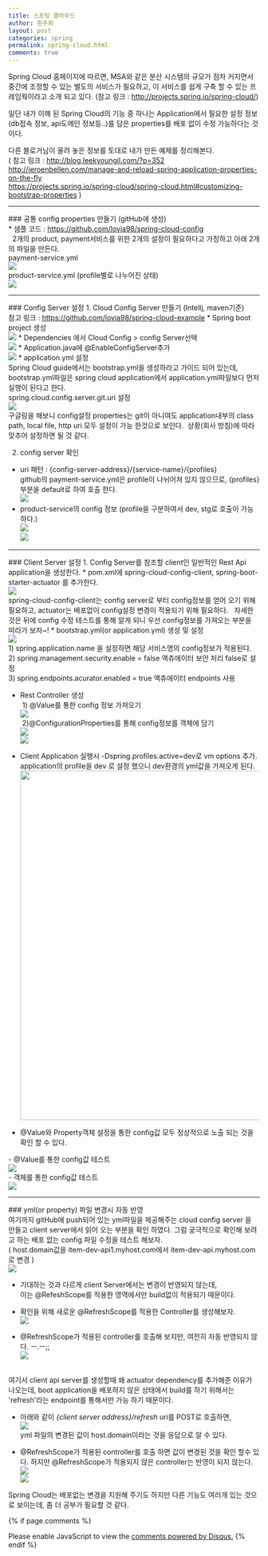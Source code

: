```yaml
---
title: 스프링 클라우드
author: 한주희
layout: post
categories: spring
permalink: spring-cloud.html
comments: true
---
```


Spring Cloud 홈페이지에 따르면, MSA와 같은 분산 시스템의 규모가 점차 커지면서 중간에 조정할
수 있는 별도의 서비스가 필요하고, 이 서비스를 쉽게 구축 할 수 있는 프레임웍이라고 소개 되고 있다.
(참고 링크 : <a href="http://projects.spring.io/spring-cloud/" target="_blank">http://projects.spring.io/spring-cloud/</a>)

일단 내가 이해 된 Spring Cloud의 기능 중 하나는 Application에서 필요한 설정 정보(db접속 정보, api도메인 정보등..)를
담은 properties를 배포 없이 수정 가능하다는 것이다.

다른 블로거님이 올려 놓은 정보를 토대로 내가 만든 예제를 정리해본다.
<span class="font14">
<br>( 참고 링크 : <a href="http://blog.leekyoungil.com/?p=352">http://blog.leekyoungil.com/?p=352</a>
<br><a href="http://jeroenbellen.com/manage-and-reload-spring-application-properties-on-the-fly">
http://jeroenbellen.com/manage-and-reload-spring-application-properties-on-the-fly</a>
<br><a href="https://projects.spring.io/spring-cloud/spring-cloud.html#customizing-bootstrap-properties">https://projects.spring.io/spring-cloud/spring-cloud.html#customizing-bootstrap-properties</a></span> )

<hr>
### 공통 config properties 만들기 (gitHub에 생성)
<br><span class="font14">* 샘플 코드 : <a href="https://github.com/lovia98/spring-cloud-config" target="_blank">https://github.com/lovia98/spring-cloud-config</a></span>
<br>&nbsp;&nbsp;2개의 product, payment서비스를 위한 2개의 설정이 필요하다고 가정하고 아래 2개의 파일을
만든다.
<br><span class="font14"><bold>payment-service.yml</bold></span>
<br><img src="/studynote/assets/images/spring/spring_cloud_1.jpg">
<br><span class="font14"><bold>product-service.yml</bold> (profile별로 나누어진 상태)</span>
<br><img src="/studynote/assets/images/spring/spring_cloud_2.jpg">


<hr>
### Config Server 설정
 1. Cloud Config Server 만들기 (Intellj, maven기준)
<br><span class="font14">참고 링크 : <a href="https://github.com/lovia98/spring-cloud-example" target="_blank">https://github.com/lovia98/spring-cloud-example</a></span>
  * Spring boot project 생성
  <br><img src="/studynote/assets/images/spring/spring_cloud_3.jpg">
  * Dependencies 에서 <bold>Cloud Config > config Server<bold>선택
  <br><img src="/studynote/assets/images/spring/spring_cloud_4.jpg">
  * Application.java에 @EnableConfigServer추가
  <br><img src="/studynote/assets/images/spring/spring_cloud_5.jpg">
  * application.yml 설정
  <br>Spring Cloud guide에서는 bootstrap.yml을 생성하라고 가이드 되어 있는데, bootstrap.yml파일은
  spring cloud application에서 application.yml파일보다 먼저 실행이 된다고 한다.
  <br><span class="font14">spring.cloud.config.server.git.uri 설정</span>
  <br><img src="/studynote/assets/images/spring/spring_cloud_6.jpg">
  <br>구글링을 해보니 config설정 properties는 git이 아니여도 application내부의 class path, local file, http uri
  모두 설정이 가능 한것으로 보인다.&nbsp;&nbsp;상황(회사 방침)에 따라 맞추어 설정하면 될 것 같다.

 2. config server 확인
  * uri 패턴 : {config-server-address}/{service-name}/{profiles}
  <br>github의 payment-service.yml은 profile이 나뉘어져 있지 않으므로, {profiles}부분을 default로 하여 호출 한다.
  <br><img src="/studynote/assets/images/spring/spring_cloud_7.jpg">
  * product-service의 config 정보 (profile을 구분하여서 dev, stg로 호출이 가능하다.)
  <br><img src="/studynote/assets/images/spring/spring_cloud_8.jpg">
  <br><img src="/studynote/assets/images/spring/spring_cloud_9.jpg">

<hr>
### Client Server 설정
1. Config Server를 참조할 client인 일반적인 Rest Api application을 생성한다.
* pom.xml에 spring-cloud-config-client, spring-boot-starter-actuator 를 추가한다.
<br><img src="/studynote/assets/images/spring/spring_cloud_10.jpg">
<br>spring-cloud-config-client는 config server로 부터 config정보를 얻어 오기 위해 필요하고,
actuator는 배포없이 config설정 변경이 적용되기 위해 필요하다. &nbsp;&nbsp;자세한 것은 뒤에 config 수정 테스트를 통해
알게 되니 우선 config정보를 가져오는 부분을 따라가 보자~!
* bootstrap.yml(or application.yml) 생성 및 설정
<br><img src="/studynote/assets/images/spring/spring_cloud_11.jpg">
<br>1) spring.application.name 을 설정하면 해당 서비스명의 config정보가 적용된다.
<br>2) spring.management.security.enable = false 액츄에이터 보안 처리 false로 설정
<br>3) spring.endpoints.acurator.enabled = true 액츄에이터 endpoints 사용

* Rest Controller 생성
<br>&nbsp;1) @Value를 통한 config 정보 가져오기
<br><img src="/studynote/assets/images/spring/spring_cloud_12.jpg">
<br>&nbsp;2)@ConfigurationProperties를 통해 config정보를 객체에 담기
<br><img src="/studynote/assets/images/spring/spring_cloud_14.jpg">
<br><img src="/studynote/assets/images/spring/spring_cloud_15.jpg">

* Client Application 실행시 -Dspring.profiles.active=dev로 vm options 추가.
<br>application의 profile을 dev 로 설정 했으니 dev환경의 yml값을 가져오게 된다.
<br><img src="/studynote/assets/images/spring/spring_cloud_17.jpg" width="700">

* @Value와 Property객체 설정을 통한 config값 모두 정상적으로 노출 되는 것을 확인 할 수 있다.
<div class="row">
  <div class="4u 12u$(small)">
    <span class="font14">- @Value를 통한 config값 테스트</span>
    <br><img src="/studynote/assets/images/spring/spring_cloud_13.jpg">
  </div>
  <div class="6u 12u$(small)">
    <span class="font14">- 객체를 통한 config값 테스트</span>
    <br><img src="/studynote/assets/images/spring/spring_cloud_16.jpg">
  </div>
</div>

<hr>
### yml(or property) 파일 변경시 자동 반영
<br>여기까지 gitHub에 push되어 있는 yml파일을 제공해주는 cloud config server 을 만들고 client server에서 읽어 오는 부분을
확인 하였다. 그럼 궁극적으로 확인해 보려고 하는 배포 없는 config 파일 수정을 테스트 해보자.
<br><span class="font14">( host.domain값을 <bold>item-dev-api1</bold>.myhost.com에서 <bold>item-dev-api</bold>.myhost.com로 변경 )</span>
<br><img src="/studynote/assets/images/spring/spring_cloud_18.jpg">

* <span class="colorBlueLight">기대하는 것과 다르게 client Server에서는 변경이 반영되지 않는데,
<br>이는 @RefeshScope를 적용한 영역에서만 build없이 적용되기 때문이다.</span>

* 확인을 위해 새로운 @RefreshScope를 적용한 Controller를 생성해보자.
<br><img src="/studynote/assets/images/spring/spring_cloud_19.jpg">

* <span class="colorBlueLight">@RefreshScope가 적용된 controller를 호출해 보지만, 여전히 자동 반영되지 않다. ㅡ.ㅡ;;
<br><img src="/studynote/assets/images/spring/spring_cloud_20.jpg">
</span>
<br>여기서 client api server를 생성할때 왜 actuator dependency를 추가해준 이유가 나오는데,
boot application을 배포하지 않은 상태에서 build를 하기 위해서는 'refresh'라는 endpoint를 통해서만 가능 하기 때문이다.

* 아래와 같이 <i>{client server address}/refresh</i> uri를 POST로 호출하면,
<br><img src="/studynote/assets/images/spring/spring_cloud_21.jpg">
<br>yml 파일의 변경된 값이 host.domain이라는 것을 응답으로 알 수 있다.

* @RefreshScope가 적용된 controller를 호출 하면 값이 변경된 것을 확인 할수 있다.
하지만 @RefreshScope가 적용되지 않은 controller는 반영이 되지 않는다.
<br><img src="/studynote/assets/images/spring/spring_cloud_22.jpg">
<br><img src="/studynote/assets/images/spring/spring_cloud_20.jpg">


Spring Cloud는 배포없는 변경을 지원해 주기도 하지만 다른 기능도 여러개 있는 것으로 보이는데, 좀 더 공부가 필요할 것 같다.

{% if page.comments %}
<div id="disqus_thread"></div>
<script>

/**
*  RECOMMENDED CONFIGURATION VARIABLES: EDIT AND UNCOMMENT THE SECTION BELOW TO INSERT DYNAMIC VALUES FROM YOUR PLATFORM OR CMS.
*  LEARN WHY DEFINING THESE VARIABLES IS IMPORTANT: https://disqus.com/admin/universalcode/#configuration-variables*/
/*
var disqus_config = function () {
this.page.url = PAGE_URL;  // Replace PAGE_URL with your page's canonical URL variable
this.page.identifier = PAGE_IDENTIFIER; // Replace PAGE_IDENTIFIER with your page's unique identifier variable
};
*/
(function() { // DON'T EDIT BELOW THIS LINE
var d = document, s = d.createElement('script');
s.src = 'https://juhee-studynote.disqus.com/embed.js';
s.setAttribute('data-timestamp', +new Date());
(d.head || d.body).appendChild(s);
})();
</script>
<noscript>Please enable JavaScript to view the <a href="https://disqus.com/?ref_noscript">comments powered by Disqus.</a></noscript>
{% endif %}
